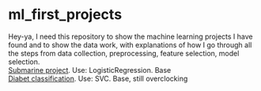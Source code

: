 # ml_first_projects
Hey-ya, I need this repository to show the machine learning projects I have found and to show the data work, with explanations of how I go through all the steps from data collection, preprocessing, feature selection, model selection.  
[Submarine project](https://github.com/Exfell/ml_beggining/blob/main/projects/submarine_project.ipynb). Use: LogisticRegression. Base  
[Diabet classification](https://github.com/Exfell/ml_beggining/blob/main/projects/Diabet_classification.ipynb). Use: SVC. Base, still overclocking  

